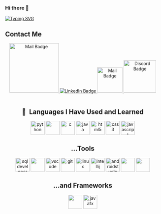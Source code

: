 ### Hi there 👋

<!--
**MuhammadBilalEllahi/MuhammadBilalEllahi** is a ✨ _special_ ✨ repository because its `README.md` (this file) appears on your GitHub profile.

Here are some ideas to get you started:

- 🔭 I’m currently working on ...
- 🌱 I’m currently learning ...
- 👯 I’m looking to collaborate on ...
- 🤔 I’m looking for help with ...
- 💬 Ask me about ...
- 📫 How to reach me: ...
- 😄 Pronouns: ...
- ⚡ Fun fact: ...
-->
[![Typing SVG](https://readme-typing-svg.demolab.com/?lines=I'm+Muhammad+Bilal+Ellahi)](https://git.io/typing-svg)
<!-- ## Stacks

[Solidity]: https://img.shields.io/badge/Solidity-000000?style=for-the-badge&logo=Solidity
[Solidity-url]: https://soliditylang.org/
![solidity](https://img.shields.io/badge/-solidity-000?&style=for-the-badge&logo=solidity)
![ethereum](https://img.shields.io/badge/-ethereum-000?&style=for-the-badge&logo=ethereum)
![hardhat](https://img.shields.io/badge/-hardhat-000?&style=for-the-badge&logo=hardhat)
![openzeppelin](https://img.shields.io/badge/-openzeppelin-000?&style=for-the-badge&logo=openzeppelin)
![ipfs](https://img.shields.io/badge/-ipfs-000?&style=for-the-badge&logo=ipfs)
![alchemy](https://img.shields.io/badge/-alchemy-000?&style=for-the-badge&logo=alchemy)
![opensea](https://img.shields.io/badge/-opensea-000?&style=for-the-badge&logo=opensea)
![fedora](https://img.shields.io/badge/-fedora-000?&style=for-the-badge&logo=fedora)
![linux](https://img.shields.io/badge/-linux-000?&style=for-the-badge&logo=linux)
![hashnode](https://img.shields.io/badge/-hashnode-000?&style=for-the-badge&logo=hashnode)
![tailwindcss](https://img.shields.io/badge/-tailwindcss-000?&style=for-the-badge&logo=tailwindcss)
![javascript](https://img.shields.io/badge/-javascript-000?&style=for-the-badge&logo=javascript)
![typescript](https://img.shields.io/badge/-typescript-000?&style=for-the-badge&logo=typescript)
![react](https://img.shields.io/badge/-react-000?&style=for-the-badge&logo=react)
![npm](https://img.shields.io/badge/-npm-000?&style=for-the-badge&logo=npm)
![bun](https://img.shields.io/badge/-bun-000?&style=for-the-badge&logo=bun)
![next.js](https://img.shields.io/badge/-next.js-000?&style=for-the-badge&logo=next.js)
![node.js](https://img.shields.io/badge/-node.js-000?&style=for-the-badge&logo=node.js)
![mongodb](https://img.shields.io/badge/-mongodb-000?&style=for-the-badge&logo=mongodb)
![docker](https://img.shields.io/badge/-docker-000?&style=for-the-badge&logo=docker)
![postman](https://img.shields.io/badge/-postman-000?&style=for-the-badge&logo=postman)
![obsidian](https://img.shields.io/badge/-obsidian-000?&style=for-the-badge&logo=obsidian) -->


<h2>Contact Me</h2>
<div align="center">
<div>
  </a>
  <a href="https://www.bilalellahi.com/">
    <img src="https://img.shields.io/badge/Website-M_Bilal_Ellahi-blue" width="160px" alt="Mail Badge"/>
  </a>
  <a href="https://www.linkedin.com/in/bilal-ellahi/">
    <img src="https://img.shields.io/badge/LinkedIn-blue?style=for-the-badge&logo=linkedin&logoColor=white" alt="LinkedIn Badge"/>
  </a>

  <a href="mailto:bilalillahi25@gmail.com">
    <img src="https://camo.githubusercontent.com/88c919ff67666d749e5dabae3d863769320aa8dd0a5bcb52528ce0ae41b7080e/68747470733a2f2f696d672e736869656c64732e696f2f62616467652f2d456d61696c2d7265643f7374796c653d666c61742d737175617265266c6f676f3d676d61696c266c6f676f436f6c6f723d7768697465" width="82px" alt="Mail Badge"/>
  </a>
  
<a href="https://discordapp.com/users/bilal._.illahi">
  <img src="https://img.shields.io/badge/discord-blueviolet?style=for-the-badge&logo=discord&logoColor=white" width="105px" alt="Discord Badge"/>
</a>

  </div>
</div>
<br>



<h2 align="center"> 🚀 &nbsp;Languages I Have Used and Learned</h2>
<p align="center">
<img src="https://cdn.jsdelivr.net/gh/devicons/devicon/icons/python/python-original.svg" alt="python" width="45" height="45"/>
<img src="https://cdn.jsdelivr.net/gh/devicons/devicon/icons/dart/dart-original.svg" width="45" height="45" />
<img src="https://cdn.jsdelivr.net/gh/devicons/devicon/icons/c/c-original.svg" alt="c" width="45" height="45"/>
<img src="https://cdn.jsdelivr.net/gh/devicons/devicon/icons/java/java-original.svg" alt="java" width="45" height="45"/>
<img src="https://cdn.jsdelivr.net/gh/devicons/devicon/icons/html5/html5-original.svg" alt="html5" width="45" height="45"/>
<img src="https://cdn.jsdelivr.net/gh/devicons/devicon/icons/css3/css3-original.svg" alt="css3" width="45" height="45"/>
<img src="https://cdn.jsdelivr.net/gh/devicons/devicon/icons/javascript/javascript-original.svg" alt="javascript" width="45" height="45"/>
</p>
<h2 align="center">...Tools</h2>
<p align="center">
<img src="https://www.oracle.com/a/ocom/img/sql-dev3.svg" alt="sqldeveloper" width="45" height="45"/>
<img src="https://cdn.jsdelivr.net/gh/devicons/devicon/icons/webstorm/webstorm-original.svg" width="45" height="45"/>
<img src="https://cdn.jsdelivr.net/gh/devicons/devicon/icons/vscode/vscode-original.svg" alt="vscode" width="45" height="45"/>
<img src="https://cdn.jsdelivr.net/gh/devicons/devicon/icons/git/git-original.svg" alt="git" width="45" height="45"/>
<img src="https://cdn.jsdelivr.net/gh/devicons/devicon/icons/linux/linux-original.svg" alt="linux" width="45" height="45"/>
<img src="https://cdn.jsdelivr.net/gh/devicons/devicon/icons/intellij/intellij-original.svg" alt="intellij" width="45" height="45"/>
<img src="https://cdn.jsdelivr.net/gh/devicons/devicon/icons/androidstudio/androidstudio-original.svg" alt="androidstudio" width="45" height="45"/>
<img src="https://cdn.jsdelivr.net/gh/devicons/devicon/icons/xcode/xcode-original.svg" width="45" height="45"/>
<!-- <img src="https://github.com/MuhammadBilalEllahi/MuhammadBilalEllahi/assets/67937279/6337e9ce-7b33-430a-8c83-4461a3bdfa58"  width="45" height="45" /> -->

<img src="https://github.com/MuhammadBilalEllahi/MuhammadBilalEllahi/assets/67937279/a6f76a50-cbe4-42cb-983c-5a0ebfcc858e"  width="45" height="45" />










</p>
<h2 align="center">...and Frameworks</h2>
<p align="center">

            
<!-- <img src="https://geokaza.crd.co/assets/images/gallery03/e0aadd00_original.png?v=b78ff34a" alt="flask" width="45" height="45"/> -->
<img src="https://cdn.jsdelivr.net/gh/devicons/devicon/icons/flutter/flutter-original.svg" width="45" height="45" />
<img src="https://www.qfs.de/fileadmin/Webdata/logos-icons/JavaFX.png" alt="javafx" width="45" height="45" />
</p>


<!--<img src="https://camo.githubusercontent.com/b867e04377eea646939445ce4e0565253428256abc39c6d32d7b67aab3160d18/68747470733a2f2f63617073756c652d72656e6465722e76657263656c2e6170702f6170693f747970653d776176696e6726636f6c6f723d6772616469656e74266865696768743d3130302673656374696f6e3d666f6f746572" theme=tokyonight width="100%"/>-->
